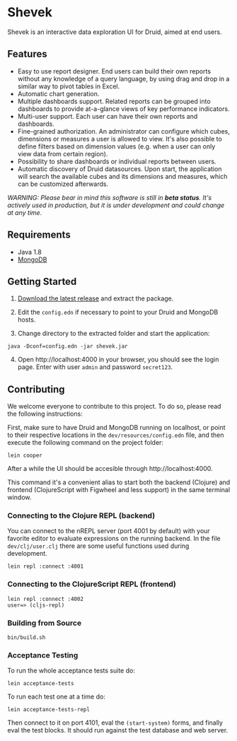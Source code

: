 # Shevek

Shevek is an interactive data exploration UI for Druid, aimed at end users.

## Features

* Easy to use report designer. End users can build their own reports without any knowledge of a query language, by using drag and drop in a similar way to pivot tables in Excel.
* Automatic chart generation.
* Multiple dashboards support. Related reports can be grouped into dashboards to provide at-a-glance views of key performance indicators.
* Multi-user support. Each user can have their own reports and dashboards.
* Fine-grained authorization. An administrator can configure which cubes, dimensions or measures a user is allowed to view. It's also possible to define filters based on dimension values (e.g. when a user can only view data from certain region).
* Possibility to share dashboards or individual reports between users.
* Automatic discovery of Druid datasources. Upon start, the application will search the available cubes and its dimensions and measures, which can be customized afterwards.

*WARNING: Please bear in mind this software is still in **beta status**. It's actively used in production, but it is under development and could change at any time.*

## Requirements

* Java 1.8
* [MongoDB](https://www.mongodb.com/)

## Getting Started

1. [Download the latest release](https://github.com/eeng/shevek/releases/latest) and extract the package.

2. Edit the `config.edn` if necessary to point to your Druid and MongoDB hosts.

3. Change directory to the extracted folder and start the application:
```
java -Dconf=config.edn -jar shevek.jar
```

4. Open http://localhost:4000 in your browser, you should see the login page. Enter with user `admin` and password `secret123`.

## Contributing

We welcome everyone to contribute to this project. To do so, please read the following instructions:

First, make sure to have Druid and MongoDB running on localhost, or point to their respective locations in the `dev/resources/config.edn` file, and then execute the following command on the project folder:

```
lein cooper
```

After a while the UI should be accesible through http://localhost:4000.

This command it's a convenient alias to start both the backend (Clojure) and frontend (ClojureScript with Figwheel and less support) in the same terminal window.

### Connecting to the Clojure REPL (backend)

You can connect to the nREPL server (port 4001 by default) with your favorite editor to evaluate expressions on the running backend. In the file `dev/clj/user.clj` there are some useful functions used during development.

```
lein repl :connect :4001
```

### Connecting to the ClojureScript REPL (frontend)

```
lein repl :connect :4002
user=> (cljs-repl)
```

### Building from Source

```
bin/build.sh
```

### Acceptance Testing

To run the whole acceptance tests suite do:
```
lein acceptance-tests
```

To run each test one at a time do:
```
lein acceptance-tests-repl
```
Then connect to it on port 4101, eval the `(start-system)` forms, and finally eval the test blocks. It should run against the test database and web server.
